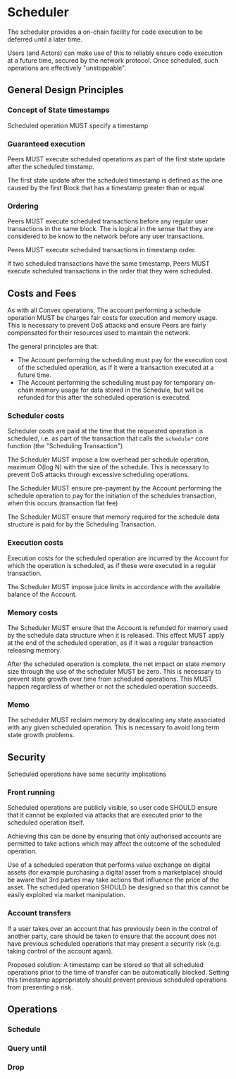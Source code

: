 # Scheduler

The scheduler provides a on-chain facility for code execution to be deferred until a later time. 

Users (and Actors) can make use of this to reliably ensure code execution at a future time, secured by the network protocol. Once scheduled, such operations are effectively "unstoppable".

## General Design Principles

### Concept of State timestamps

Scheduled operation MUST specify a timestamp

### Guaranteed execution

Peers MUST execute scheduled operations as part of the first state update after the scheduled timstamp. 

The first state update after the scheduled timestamp is defined as the one caused by the first Block that has a timestamp greater than or equal

### Ordering

Peers MUST execute scheduled transactions before any regular user transactions in the same block. The is logical in the sense that they are considered to be know to the network before any user transactions. 

Peers MUST execute scheduled transactions in timestamp order.

If two scheduled transactions have the same timestamp, Peers MUST execute scheduled transactions in the order that they were scheduled.

## Costs and Fees

As with all Convex operations, The account performing a schedule operation MUST be charges fair costs for execution and memory usage. This is necessary to prevent DoS attacks and ensure Peers are fairly compensated for their resources used to maintain the network.

The general principles are that:

- The Account performing the scheduling must pay for the execution cost of the scheduled operation, as if it were a transaction executed at a future time.
- The Account performing the scheduling must pay for temporary on-chain memory usage for data stored in the Schedule, but will be refunded for this after the scheduled operation is executed.

### Scheduler costs

Scheduler costs are paid at the time that the requested operation is scheduled, i.e. as part of the transaction that calls the `schedule*` core function (the "Scheduling Transaction")

The Scheduler MUST impose a low overhead per schedule operation, maximum O(log N) with the size of the schedule. This is necessary to prevent DoS attacks through excessive scheduling operations.

The Scheduler MUST ensure pre-payment by the Account performing the schedule operation to pay for the initiation of the schedules transaction, when this occurs (transaction flat fee) 

The Scheduler MUST ensure that memory required for the schedule data structure is paid for by the Scheduling Transaction.

### Execution costs

Execution costs for the scheduled operation are incurred by the Account for which the operation is scheduled, as if these were executed in a regular transaction.

The Scheduler MUST impose juice limits in accordance with the available balance of the Account.

### Memory costs

The Scheduler MUST ensure that the Account is refunded for memory used by the schedule data structure when it is released. This effect MUST apply at the end of the scheduled operation, as if it was a regular transaction releasing memory.

After the scheduled operation is complete, the net impact on state memory size through the use of the scheduler MUST be zero. This is necessary to prevent state growth over time from scheduled operations. This MUST happen regardless of whether or not the scheduled operation succeeds.


### Memo

The scheduler MUST reclaim memory by deallocating any state associated with any given scheduled operation. This is necessary to avoid long term state growth problems.

## Security

Scheduled operations have some security implications

### Front running

Scheduled operations are publicly visible, so user code SHOULD ensure that it cannot be exploited via attacks that are executed prior to the scheduled operation itself.

Achieving this can be done by ensuring that only authorised accounts are permitted to take actions which may affect the outcome of the scheduled operation.

Use of a scheduled operation that performs value exchange on digital assets (for example purchasing a digital asset from a marketplace) should be aware that 3rd parties may take actions that influence the price of the asset. The scheduled operation SHOULD be designed so that this cannot be easily exploited via market manipulation.

### Account transfers

If a user takes over an account that has previously been in the control of another party, care should be taken to ensure that the account does not have previous scheduled operations that may present a security risk (e.g. taking control of the account again).

Proposed solution: A timestamp can be stored so that all scheduled operations prior to the time of transfer can be automatically blocked. Setting this timestamp appropriately should prevent previous scheduled operations from presenting a risk.

## Operations

### Schedule

### Query until

### Drop

